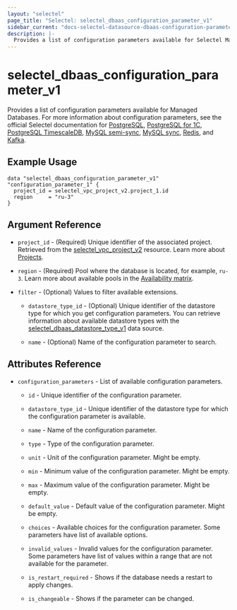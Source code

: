 ```yaml
---
layout: "selectel"
page_title: "Selectel: selectel_dbaas_configuration_parameter_v1"
sidebar_current: "docs-selectel-datasource-dbaas-configuration-parameter-v1"
description: |-
  Provides a list of configuration parameters available for Selectel Managed Databases.
---
```


# selectel\_dbaas\_configuration_parameter_v1

Provides a list of configuration parameters available for Managed Databases. For more information about configuration parameters, see the official Selectel documentation for [PostgreSQL](https://docs.selectel.ru/en/cloud/managed-databases/postgresql/settings/), [PostgreSQL for 1C](https://docs.selectel.ru/en/cloud/managed-databases/postgresql-for-1c/settings-1c/), [PostgreSQL TimescaleDB](https://docs.selectel.ru/en/cloud/managed-databases/timescaledb/settings/), [MySQL semi-sync](https://docs.selectel.ru/en/cloud/managed-databases/mysql-semi-sync/settings/), [MySQL sync](https://docs.selectel.ru/en/cloud/managed-databases/mysql-sync/settings/), [Redis](https://docs.selectel.ru/en/cloud/managed-databases/redis/eviction-policy/), and [Kafka](https://docs.selectel.ru/en/cloud/managed-databases/kafka/settings/).

## Example Usage

```hcl
data "selectel_dbaas_configuration_parameter_v1" "configuration_parameter_1" {
  project_id = selectel_vpc_project_v2.project_1.id
  region     = "ru-3"
}
```

## Argument Reference

* `project_id` - (Required) Unique identifier of the associated project. Retrieved from the [selectel_vpc_project_v2](https://registry.terraform.io/providers/selectel/selectel/latest/docs/resources/vpc_project_v2) resource. Learn more about [Projects](https://docs.selectel.ru/en/control-panel-actions/projects/about-projects/).

* `region` - (Required) Pool where the database is located, for example, `ru-3`. Learn more about available pools in the [Availability matrix](https://docs.selectel.ru/en/control-panel-actions/availability-matrix/#managed-databases).

* `filter` - (Optional) Values to filter available extensions.

  * `datastore_type_id` - (Optional) Unique identifier of the datastore type for which you get configuration parameters.  You can retrieve information about available datastore types with the [selectel_dbaas_datastore_type_v1](https://registry.terraform.io/providers/selectel/selectel/latest/docs/data-sources/dbaas_datastore_type_v1) data source.

  * `name` - (Optional) Name of the configuration parameter to search.

## Attributes Reference

* `configuration_parameters` - List of available configuration parameters.

  * `id` - Unique identifier of the configuration parameter.

  * `datastore_type_id` - Unique identifier of the datastore type for which the configuration parameter is available.

  * `name` - Name of the configuration parameter.

  * `type` - Type of the configuration parameter.

  * `unit` - Unit of the configuration parameter. Might be empty.

  * `min` - Minimum value of the configuration parameter. Might be empty.

  * `max` - Maximum value of the configuration parameter. Might be empty.

  * `default_value` - Default value of the configuration parameter. Might be empty.

  * `choices` - Available choices for the configuration parameter. Some parameters have list of available options.

  * `invalid_values` - Invalid values for the configuration parameter.
  Some parameters have list of values within a range that are not available for the parameter.

  * `is_restart_required` - Shows if the database needs a restart to apply changes.

  * `is_changeable` - Shows if the parameter can be changed.
